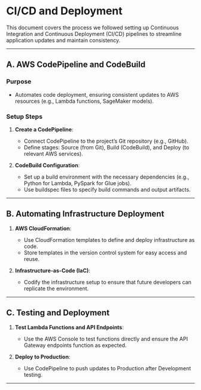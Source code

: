 # CI/CD and Deployment

This document covers the process we followed setting up Continuous Integration and Continuous Deployment (CI/CD) pipelines to streamline application updates and maintain consistency.

---

## A. AWS CodePipeline and CodeBuild

### Purpose

- Automates code deployment, ensuring consistent updates to AWS resources (e.g., Lambda functions, SageMaker models).

### Setup Steps

1. **Create a CodePipeline**:

   - Connect CodePipeline to the project’s Git repository (e.g., GitHub).
   - Define stages: Source (from Git), Build (CodeBuild), and Deploy (to relevant AWS services).

2. **CodeBuild Configuration**:

   - Set up a build environment with the necessary dependencies (e.g., Python for Lambda, PySpark for Glue jobs).
   - Use buildspec files to specify build commands and output artifacts.

---

## B. Automating Infrastructure Deployment

1. **AWS CloudFormation**:

   - Use CloudFormation templates to define and deploy infrastructure as code.
   - Store templates in the version control system for easy access and reuse.

2. **Infrastructure-as-Code (IaC)**:

   - Codify the infrastructure setup to ensure that future developers can replicate the environment.

---

## C. Testing and Deployment

1. **Test Lambda Functions and API Endpoints**:

   - Use the AWS Console to test functions directly and ensure the API Gateway endpoints function as expected.

2. **Deploy to Production**:

   - Use CodePipeline to push updates to Production after Development testing.

---
